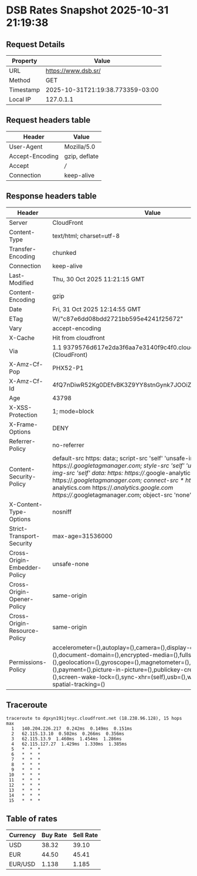 # DSB Rates Snapshot 2025-10-31 21:19:38
## Request Details

| Property | Value |
|----------|-------|
| URL | https://www.dsb.sr/ |
| Method | GET |
| Timestamp | 2025-10-31T21:19:38.773359-03:00 |
| Local IP | 127.0.1.1 |
    
## Request headers table

| Header | Value |
|--------|-------|
| User-Agent | Mozilla/5.0 |
| Accept-Encoding | gzip, deflate |
| Accept | */* |
| Connection | keep-alive |

    
## Response headers table
| Header | Value |
|--------|-------|
| Server | CloudFront |
| Content-Type | text/html; charset=utf-8 |
| Transfer-Encoding | chunked |
| Connection | keep-alive |
| Last-Modified | Thu, 30 Oct 2025 11:21:15 GMT |
| Content-Encoding | gzip |
| Date | Fri, 31 Oct 2025 12:14:55 GMT |
| ETag | W/"c87e6dd08bdd2721bb595e4241f25672" |
| Vary | accept-encoding |
| X-Cache | Hit from cloudfront |
| Via | 1.1 9379576d617e2da3f6aa7e3140f9c4f0.cloudfront.net (CloudFront) |
| X-Amz-Cf-Pop | PHX52-P1 |
| X-Amz-Cf-Id | 4fQ7nDiwR52Kg0DEfvBK3Z9YY8stnGynk7JOOiZxo2LjWNO_tPfWdw== |
| Age | 43798 |
| X-XSS-Protection | 1; mode=block |
| X-Frame-Options | DENY |
| Referrer-Policy | no-referrer |
| Content-Security-Policy | default-src https: data:; script-src 'self' 'unsafe-inline' https://*.googletagmanager.com; style-src 'self' 'unsafe-inline' data:; img-src 'self' data: https: https://*.google-analytics.com https://*.googletagmanager.com; connect-src * https://*.google-analytics.com https://*.analytics.google.com https://*.googletagmanager.com; object-src 'none' |
| X-Content-Type-Options | nosniff |
| Strict-Transport-Security | max-age=31536000 |
| Cross-Origin-Embedder-Policy | unsafe-none |
| Cross-Origin-Opener-Policy | same-origin |
| Cross-Origin-Resource-Policy | same-origin |
| Permissions-Policy | accelerometer=(),autoplay=(),camera=(),display-capture=(),document-domain=(),encrypted-media=(),fullscreen=(),geolocation=(),gyroscope=(),magnetometer=(),microphone=(),midi=(),payment=(),picture-in-picture=(),publickey-credentials-get=(),screen-wake-lock=(),sync-xhr=(self),usb=(),web-share=(),xr-spatial-tracking=() |

## Traceroute 

```
traceroute to dgxyn191jteyc.cloudfront.net (18.238.96.128), 15 hops max
  1   140.204.226.217  0.242ms  0.149ms  0.151ms 
  2   62.115.13.10  0.502ms  0.266ms  0.356ms 
  3   62.115.13.9  1.460ms  1.454ms  1.286ms 
  4   62.115.127.27  1.429ms  1.330ms  1.385ms 
  5   *  *  * 
  6   *  *  * 
  7   *  *  * 
  8   *  *  * 
  9   *  *  * 
 10   *  *  * 
 11   *  *  * 
 12   *  *  * 
 13   *  *  * 
 14   *  *  * 
 15   *  *  * 

```


## Table of rates

| Currency | Buy Rate | Sell Rate |
|----------|----------|-----------|
| USD | 38.32 | 39.10 |
| EUR | 44.50 | 45.41 |
| EUR/USD | 1.138 | 1.185 |
